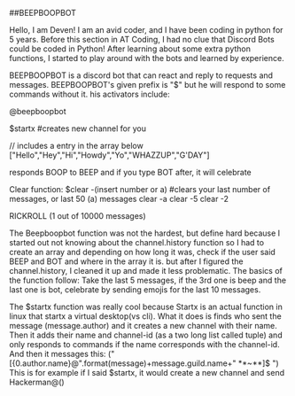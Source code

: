 ##BEEPBOOPBOT

Hello, I am Deven! I am an avid coder, and I have been coding in python for 5 years. Before this section in AT Coding, I had no clue that Discord Bots could be coded in Python! After learning about some extra python functions, I started to play around with the bots and learned by experience.

BEEPBOOPBOT is a discord bot that can react and reply to requests and messages. BEEPBOOPBOT's given prefix is "$" but he will respond to some commands without it. his activators include:

@beepboopbot

$startx #creates new channel for you

// includes a entry in the array below 
["Hello","Hey","Hi","Howdy","Yo","WHAZZUP","G'DAY"]

responds BOOP to BEEP and if you type BOT after, it will celebrate

Clear function:
$clear -(insert number or a)	#clears your last number of messages, or last 50 (a) messages clear -a clear -5 clear -2

RICKROLL (1 out of 10000 messages)

The Beepboopbot function was not the hardest, but define hard because I started out not knowing about the channel.history function so I had to create an array and depending on how long it was, check if the user said BEEP and BOT and where in the array it is. but after I figured the channel.history, I cleaned it up and made it less problematic. The basics of the function follow: Take the last 5 messages, if the 3rd one is beep and the last one is bot, celebrate by sending emojis for the last 10 messages.

The $startx function was really cool because Startx is an actual function in linux that startx a virtual desktop(vs cli). What it does is finds who sent the message (message.author) and it creates a new channel with their name. Then it adds their name and channel-id (as a two long list called tuple) and only responds to commands if the name corresponds with the channel-id. And then it messages this:
("[{0.author.name}@".format(message)+message.guild.name+" **~**]$ ")
This is for example if I said $startx, it would create a new channel and send Hackerman@()